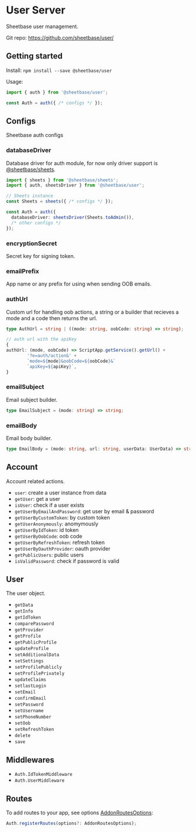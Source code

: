 # User Server

Sheetbase user management.

Git repo: <https://github.com/sheetbase/user/>

## Getting started

Install: `npm install --save @sheetbase/user`

Usage:

```ts
import { auth } from '@sheetbase/user';

const Auth = auth({ /* configs */ });

```

## Configs

Sheetbase auth configs

### databaseDriver

Database driver for auth module, for now only driver support is [@sheetbase/sheets](https://github.com/sheetbase/sheets).

```ts
import { sheets } from '@sheetbase/sheets';
import { auth, sheetsDriver } from '@sheetbase/user';

// Sheets instance
const Sheets = sheets({ /* configs */ });

const Auth = auth({
  databaseDriver: sheetsDriver(Sheets.toAdmin()),
  /* other configs */
});
```

### encryptionSecret

Secret key for signing token.

### emailPrefix

App name or any prefix for using when sending OOB emails.

### authUrl

Custom url for handling oob actions, a string or a builder that recieves a mode and a code then returns the url.

```ts
type AuthUrl = string | ((mode: string, oobCode: string) => string);
```

```ts
// auth url with the apiKey
{
authUrl: (mode, oobCode) => ScriptApp.getService().getUrl() +
        '?e=auth/action&' +
        `mode=${mode}&oobCode=${oobCode}&`
        `apiKey=${apiKey}`,
}
```

### emailSubject

Email subject builder.

```ts
type EmailSubject = (mode: string) => string;
```

### emailBody

Email body builder.

```ts
type EmailBody = (mode: string, url: string, userData: UserData) => string;
```

## Account

Account related actions.

- `user`: create a user instance from data
- `getUser`: get a user
- `isUser`: check if a user exists
- `getUserByEmailAndPassword`: get user by email & password
- `getUserByCustomToken`: by custom token
- `getUserAnonymously`: anomymously
- `getUserByIdToken`: id token
- `getUserByOobCode`: oob code
- `getUserByRefreshToken`: refresh token
- `getUserByOauthProvider`: oauth provider
- `getPublicUsers`: public users
- `isValidPassword`: check if password is valid

## User

The user object.

- `getData`
- `getInfo`
- `getIdToken`
- `comparePassword`
- `getProvider`
- `getProfile`
- `getPublicProfile`
- `updateProfile`
- `setAdditionalData`
- `setSettings`
- `setProfilePublicly`
- `setProfilePrivately`
- `updateClaims`
- `setlastLogin`
- `setEmail`
- `confirmEmail`
- `setPassword`
- `setUsername`
- `setPhoneNumber`
- `setOob`
- `setRefreshToken`
- `delete`
- `save`

## Middlewares

- `Auth.IdTokenMiddleware`
- `Auth.UserMiddleware`

## Routes

To add routes to your app, see options [AddonRoutesOptions](https://github.com/sheetbase/server/blob/eb221ec3034d6b53abe11bc1942e1920c8f8d81f/src/lib/types.ts#L71):

```ts
Auth.registerRoutes(options?: AddonRoutesOptions);
```
